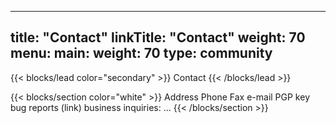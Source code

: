 
---
title: "Contact"
linkTitle: "Contact"
weight: 70
menu:
  main:
    weight: 70
type: community
---

{{< blocks/lead color="secondary" >}}
Contact
{{< /blocks/lead >}}

{{< blocks/section color="white" >}}
Address
Phone
Fax
e-mail
PGP key
bug reports (link)
business inquiries: ... 
{{< /blocks/section >}}
